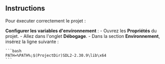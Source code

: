 ## Instructions

Pour éxecuter correctement le projet :

**Configurer les variables d'environnement** :
    - Ouvrez les **Propriétés** du projet.
    - Allez dans l'onglet **Débogage**.
    - Dans la section **Environnement**, insérez la ligne suivante :

    ```bash
    PATH=%PATH%;$(ProjectDir)SDL2-2.30.9\lib\x64
    ```